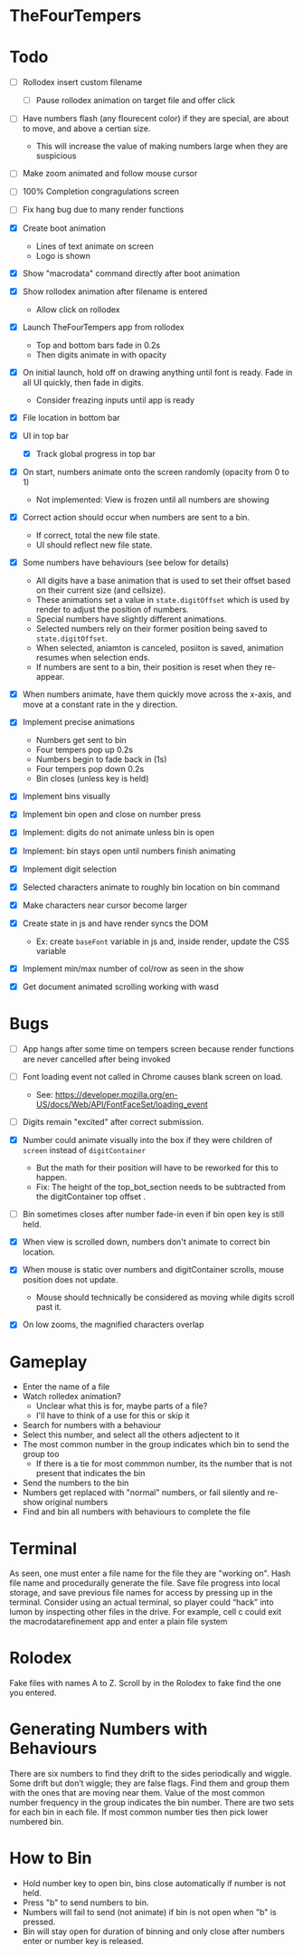 # TheFourTempers

# Todo

- [ ] Rollodex insert custom filename
    - [ ] Pause rollodex animation on target file and offer click
- [ ] Have numbers flash (any flourecent color) if they are special, are about to move, and above a certian size.
    - This will increase the value of making numbers large when they are suspicious
- [ ] Make zoom animated and follow mouse cursor
- [ ] 100% Completion congragulations screen
- [ ] Fix hang bug due to many render functions

- [x] Create boot animation
    - Lines of text animate on screen
    - Logo is shown
- [x] Show "macrodata" command directly after boot animation
- [x] Show rollodex animation after filename is entered
    - Allow click on rollodex
- [x] Launch TheFourTempers app from rollodex
    - Top and bottom bars fade in 0.2s
    - Then digits animate in with opacity
- [x] On initial launch, hold off on drawing anything until font is ready. Fade in all UI quickly, then fade in digits.
    - Consider freazing inputs until app is ready
- [x] File location in bottom bar
- [x] UI in top bar
    - [x] Track global progress in top bar
- [x] On start, numbers animate onto the screen randomly (opacity from 0 to 1)
    - Not implemented: View is frozen until all numbers are showing 
- [x] Correct action should occur when numbers are sent to a bin.
    - If correct, total the new file state.
    - UI should reflect new file state.
- [x] Some numbers have behaviours (see below for details)
    - All digits have a base animation that is used to set their offset based on their current size (and cellsize).
    - These animations set a value in `state.digitOffset` which is used by render to adjust the position of numbers.
    - Special numbers have slightly different animations.
    - Selected numbers rely on their former position being saved to `state.digitOffset`.
    - When selected, aniamton is canceled, posiiton is saved, animation resumes when selection ends.
    - If numbers are sent to a bin, their position is reset when they re-appear.
- [x] When numbers animate, have them quickly move across the x-axis, and move at a constant rate in the y direction.
- [x] Implement precise animations
    - Numbers get sent to bin
    - Four tempers pop up 0.2s
    - Numbers begin to fade back in (1s)
    - Four tempers pop down 0.2s
    - Bin closes (unless key is held)
- [x] Implement bins visually
- [x] Implement bin open and close on number press
- [x] Implement: digits do not animate unless bin is open
- [x] Implement: bin stays open until numbers finish animating
- [x] Implement digit selection
- [x] Selected characters animate to roughly bin location on bin command
- [x] Make characters near cursor become larger
- [x] Create state in js and have render syncs the DOM
    - Ex: create `baseFont` variable in js and, inside render, update the CSS variable
- [x] Implement min/max number of col/row as seen in the show
- [x] Get document animated scrolling working with wasd

# Bugs

- [ ] App hangs after some time on tempers screen because render functions are never cancelled after being invoked
- [ ] Font loading event not called in Chrome causes blank screen on load. 
    - See: https://developer.mozilla.org/en-US/docs/Web/API/FontFaceSet/loading_event 
- [ ] Digits remain "excited" after correct submission.

- [x] Number could animate visually into the box if they were children of `screen` instead of `digitContainer`
    - But the math for their position will have to be reworked for this to happen.
    - Fix: The height of the top_bot_section needs to be subtracted from the digitContainer top offset .
- [ ] Bin sometimes closes after number fade-in even if bin open key is still held.
- [x] When view is scrolled down, numbers don't animate to correct bin location.
- [x] When mouse is static over numbers and digitContainer scrolls, mouse position does not update.
    - Mouse should technically be considered as moving while digits scroll past it.
- [x] On low zooms, the magnified characters overlap

# Gameplay

- Enter the name of a file
- Watch rolledex animation?
    - Unclear what this is for, maybe parts of a file?
    - I'll have to think of a use for this or skip it
- Search for numbers with a behaviour
- Select this number, and select all the others adjectent to it
- The most common number in the group indicates which bin to send the group too
    - If there is a tie for most commmon number, its the number that is not present that indicates the bin
- Send the numbers to the bin
- Numbers get replaced with "normal" numbers, or fail silently and re-show original numbers
- Find and bin all numbers with behaviours to complete the file

# Terminal

As seen, one must enter a file name for the file they are "working on". Hash file name and procedurally generate the file.
Save file progress into local storage, and save previous file names for access by pressing up in the terminal.
Consider using an actual terminal, so player could “hack” into lumon by inspecting other files in the drive. 
For example, cell c could exit the macrodatarefinement app and enter a plain file system  

# Rolodex

Fake files with names A to Z. Scroll by in the Rolodex to fake find the one you entered.

# Generating Numbers with Behaviours

There are six numbers to find they drift to the sides periodically and wiggle. Some drift but don’t wiggle; they are false flags. Find them and group them with the ones that are moving near them. 
Value of the most common number frequency in the group indicates the bin number. There are two sets for each bin in each file. If most common number ties then pick lower numbered bin.

# How to Bin

- Hold number key to open bin, bins close automatically if number is not held.
- Press "b" to send numbers to bin.
- Numbers will fail to send (not animate) if bin is not open when "b" is pressed.
- Bin will stay open for duration of binning and only close after numbers enter or number key is released.
